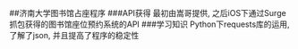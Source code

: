 ##济南大学图书馆占座程序
###API获得
最初由嵩哥提供, 之后iOS下通过Surge抓包获得的图书馆座位预约系统的API
###学习知识
Python下requests库的运用, 了解了json, 并且提高了程序的稳定性